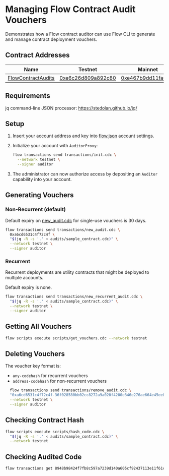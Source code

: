 # Managing Flow Contract Audit Vouchers

Demonstrates how a Flow contract auditor can use Flow CLI to generate and manage contract deployment vouchers.

## Contract Addresses 

|Name|Testnet|Mainnet|
|----|-------|-------|
|[FlowContractAudits](contracts/NFTStorefront.cdc)|[0xe6c26d809a892c80](https://flow-view-source.com/testnet/account/0xe6c26d809a892c80/contract/FlowContractAudits)|[0xe467b9dd11fa00df](https://flow-view-source.com/mainnet/account/0xe467b9dd11fa00df/)|

## Requirements 
jq command-line JSON processor: https://stedolan.github.io/jq/ 

## Setup

1. Insert your account address and key into [flow.json](flow.json) account settings.

2. Initialize your account with `AuditorProxy`:
    ```bash
    flow transactions send transactions/init.cdc \
      --network testnet \
      --signer auditor
    ```
3. The administrator can now authorize access by depositing an `Auditor` capability into your account.

## Generating Vouchers

### Non-Recurrent (default)

Default expiry on [new_audit.cdc](transactions/new_audit.cdc) for single-use vouchers is 30 days.

  ```bash
  flow transactions send transactions/new_audit.cdc \
    0xa6cd6531c4f72c4f \
    "$(jq -R -s '.' < audits/sample_contract.cdc)" \
    --network testnet \
    --signer auditor
  ```

### Recurrent

Recurrent deployments are utility contracts that might be deployed to multiple accounts. 

Default expiry is none.

  ```bash
  flow transactions send transactions/new_recurrent_audit.cdc \
    "$(jq -R -s '.' < audits/sample_contract.cdc)" \
    --network testnet \
    --signer auditor
  ```

## Getting All Vouchers

```bash
flow scripts execute scripts/get_vouchers.cdc --network testnet
```

## Deleting Vouchers

The voucher key format is:

* `any-codehash` for recurrent vouchers
* `address-codehash` for non-recurrent vouchers

```bash
  flow transactions send transactions/remove_audit.cdc \
  "0xa6cd6531c4f72c4f-36f028580bb02cc8272a9a020f4200e346e276ae664e45ee80745574e2f5ab80" \
  --network testnet \
  --signer auditor
```

## Checking Contract Hash

```bash
flow scripts execute scripts/hash_code.cdc \
  "$(jq -R -s '.' < audits/sample_contract.cdc)" \
  --network testnet
```

## Checking Audited Code

```bash
flow transactions get 8948b98424f7fb8c597a7239d140a605cf92437113e11f61c9899152a9e158f9 --network testnet --include code
```


